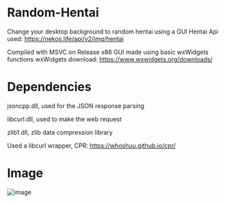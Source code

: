 # Random-Hentai
Change your desktop background to random hentai using a GUI
Hentai Api used: https://nekos.life/api/v2/img/hentai                                                                                                                           

Compiled with MSVC on Release x86
GUI made using basic wxWidgets functions
wxWidgets download: https://www.wxwidgets.org/downloads/

# Dependencies
jsoncpp.dll, used for the JSON response parsing                                                                                                                                 

libcurl.dll, used to make the web request                                                                                                                                       

zlib1.dll, zlib data compression library                                                                                                                                      

Used a libcurl wrapper, CPR: https://whoshuu.github.io/cpr/

# Image
![image](https://user-images.githubusercontent.com/75084509/123024873-c69b5580-d3a7-11eb-8882-c770f2a97b41.png)
